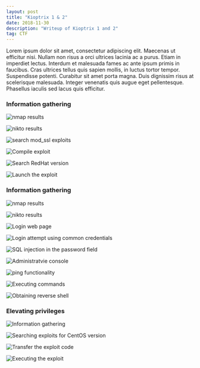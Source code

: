 ```yaml
---
layout: post
title: "Kioptrix 1 & 2"
date: 2018-11-30 
description: "Writeup of Kioptrix 1 and 2"
tag: CTF
---
```


Lorem ipsum dolor sit amet, consectetur adipiscing elit. Maecenas ut efficitur nisi. Nullam non risus a orci ultrices lacinia ac a purus. Etiam in imperdiet lectus. Interdum et malesuada fames ac ante ipsum primis in faucibus. Cras ultrices tellus quis sapien mollis, in luctus tortor tempor. Suspendisse potenti. Curabitur sit amet porta magna. Duis dignissim risus at scelerisque malesuada. Integer venenatis quis augue eget pellentesque. Phasellus iaculis sed lacus quis efficitur. 

### Information gathering

![](/images/posts/Kioptrix1and2/img1.png "nmap results")

![](/images/posts/Kioptrix1and2/img2.png "nikto results")

![](/images/posts/Kioptrix1and2/img3.png "search mod_ssl exploits")

![](/images/posts/Kioptrix1and2/img4.png "Compile exploit")

![](/images/posts/Kioptrix1and2/img5.png "Search RedHat version")

![](/images/posts/Kioptrix1and2/img6.png "Launch the exploit")

### Information gathering

![](/images/posts/Kioptrix1and2/img7.png "nmap results")

![](/images/posts/Kioptrix1and2/img8.png "nikto results")

![](/images/posts/Kioptrix1and2/img9.png "Login web page")

![](/images/posts/Kioptrix1and2/img10.png "Login attempt using common credentials")

![](/images/posts/Kioptrix1and2/img11.png "SQL injection in the password field")

![](/images/posts/Kioptrix1and2/img12.png "Administratvie console")

![](/images/posts/Kioptrix1and2/img13.png "ping functionality")

![](/images/posts/Kioptrix1and2/img14.png "Executing commands")

![](/images/posts/Kioptrix1and2/img15.png "Obtaining reverse shell")

### Elevating privileges

![](/images/posts/Kioptrix1and2/img16.png "Information gathering")

![](/images/posts/Kioptrix1and2/img17.png "Searching exploits for CentOS version")

![](/images/posts/Kioptrix1and2/img18.png "Transfer the exploit code")

![](/images/posts/Kioptrix1and2/img19.png "Executing the exploit")
